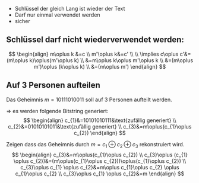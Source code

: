 - Schlüssel der gleich Lang ist wieder der Text
- Darf nur einmal verwendet werden
- sicher

## Schlüssel darf nicht wiederverwendet werden:
$$
\begin{align}
m\oplus k &=c \\
m'\oplus k&=c' \\
 \\
\implies c\oplus c'&=(m\oplus k)\oplus(m'\oplus k) \\
&=m\oplus k\oplus m'\oplus k \\
&=(m\oplus m')\oplus (k\oplus k) \\
&=(m\oplus m')
\end{align}
$$

## Auf 3 Personen aufteilen
Das Geheimnis $m=10111010011$ soll auf 3 Personen aufteilt werden.

=> es werden folgende Bitstring generiert:
$$
\begin{align}
c_{1}&=10101010111&\text{zufällig generiert} \\
c_{2}&=01010101011&\text{zufällig generiert} \\
c_{3}&=m\oplus(c_{1}\oplus c_{2})
\end{align}
$$

Zeigen dass das Geheimnis durch $m=c_{1}\oplus c_{2}\oplus c_{3}$ rekonstruiert wird.
$$
\begin{align}
c_{3}&=m\oplus(c_{1}\oplus c_{2}) \\
c_{3}\oplus (c_{1} \oplus c_{2})&=(m\oplus(c_{1}\oplus c_{2}))\oplus(c_{1}\oplus c_{2}) \\
c_{3}\oplus c_{1} \oplus c_{2}&=m\oplus c_{1}\oplus c_{2} \oplus c_{1}\oplus c_{2} \\
c_{3}\oplus c_{1} \oplus c_{2}&=m
\end{align}
$$